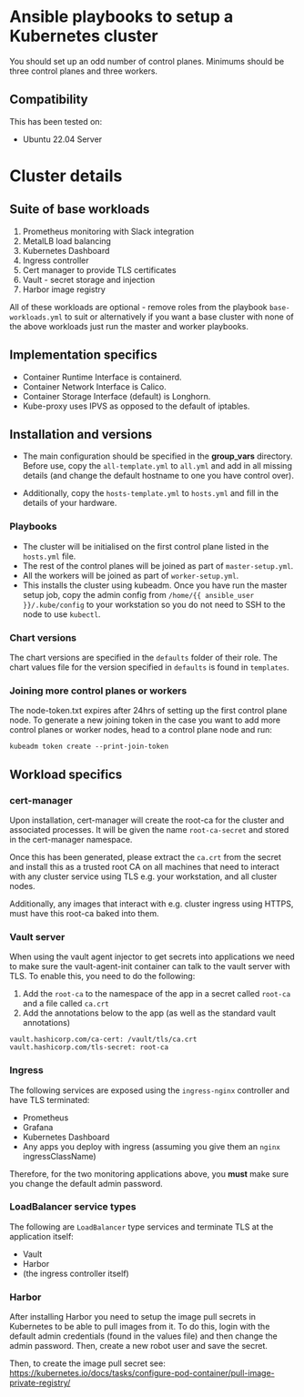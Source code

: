 # Ansible playbooks to setup a Kubernetes cluster

You should set up an odd number of control planes.
Minimums should be three control planes and three workers.

## Compatibility
This has been tested on:
- Ubuntu 22.04 Server

# Cluster details

## Suite of base workloads

1. Prometheus monitoring with Slack integration
2. MetalLB load balancing
3. Kubernetes Dashboard
4. Ingress controller
5. Cert manager to provide TLS certificates
6. Vault - secret storage and injection
7. Harbor image registry

All of these workloads are optional - remove roles from the playbook `base-workloads.yml` to suit or alternatively if you want a base cluster with none of the above workloads just run the master and worker playbooks.

## Implementation specifics

- Container Runtime Interface is containerd.
- Container Network Interface is Calico.
- Container Storage Interface (default) is Longhorn.
- Kube-proxy uses IPVS as opposed to the default of iptables.

## Installation and versions

* The main configuration should be specified in the **group_vars** directory. Before use, copy the `all-template.yml` to `all.yml` and add in all missing details (and change the default hostname to one you have control over).

* Additionally, copy the `hosts-template.yml` to `hosts.yml` and fill in the details of your hardware.

### Playbooks
* The cluster will be initialised on the first control plane listed in the `hosts.yml` file.
* The rest of the control planes will be joined as part of `master-setup.yml`.
* All the workers will be joined as part of `worker-setup.yml`.
* This installs the cluster using kubeadm. Once you have run the master setup job, copy the admin config from `/home/{{ ansible_user }}/.kube/config` to your workstation so you do not need to SSH to the node to use `kubectl`.

### Chart versions
The chart versions are specified in the `defaults` folder of their role. The chart values file for the version specified in `defaults` is found in `templates`.


### Joining more control planes or workers

The node-token.txt expires after 24hrs of setting up the first control plane node.
To generate a new joining token in the case you want to add more control planes or worker nodes, head to a control plane node and run:

```
kubeadm token create --print-join-token
```

## Workload specifics
### cert-manager
Upon installation, cert-manager will create the root-ca for the cluster and associated processes. It will be given the name `root-ca-secret` and stored in the cert-manager namespace.

Once this has been generated, please extract the `ca.crt` from the secret and install this as a trusted root CA on all machines that need to interact with any cluster service using TLS e.g. your workstation, and all cluster nodes.

Additionally, any images that interact with e.g. cluster ingress using HTTPS, must have this root-ca baked into them.

### Vault server
When using the vault agent injector to get secrets into applications we need to make sure the vault-agent-init container can talk to the vault server with TLS.
To enable this, you need to do the following:
1) Add the `root-ca` to the namespace of the app in a secret called `root-ca` and a file called `ca.crt`
2) Add the annotations below to the app (as well as the standard vault annotations)
```
vault.hashicorp.com/ca-cert: /vault/tls/ca.crt
vault.hashicorp.com/tls-secret: root-ca
```
### Ingress
The following services are exposed using the `ingress-nginx` controller and have TLS terminated:
- Prometheus
- Grafana
- Kubernetes Dashboard
- Any apps you deploy with ingress (assuming you give them an `nginx` ingressClassName)

Therefore, for the two monitoring applications above, you **must** make sure you change the default admin password.

### LoadBalancer service types
The following are `LoadBalancer` type services and terminate TLS at the application itself:
- Vault
- Harbor
- (the ingress controller itself)

### Harbor
After installing Harbor you need to setup the image pull secrets in Kubernetes to be able to pull images from it.
To do this, login with the default admin credentials (found in the values file) and then change the admin password.
Then, create a new robot user and save the secret.

Then, to create the image pull secret see:
https://kubernetes.io/docs/tasks/configure-pod-container/pull-image-private-registry/